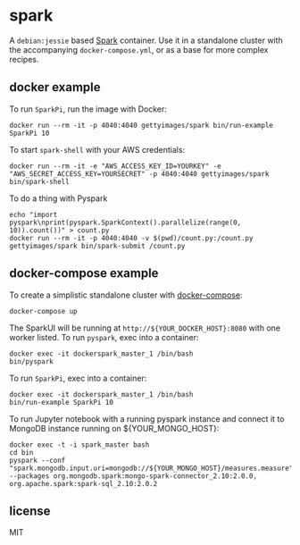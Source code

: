 
# spark

A `debian:jessie` based [Spark](http://spark.apache.org) container. Use it in a standalone cluster with the accompanying `docker-compose.yml`, or as a base for more complex recipes.

## docker example

To run `SparkPi`, run the image with Docker:

    docker run --rm -it -p 4040:4040 gettyimages/spark bin/run-example SparkPi 10

To start `spark-shell` with your AWS credentials:

    docker run --rm -it -e "AWS_ACCESS_KEY_ID=YOURKEY" -e "AWS_SECRET_ACCESS_KEY=YOURSECRET" -p 4040:4040 gettyimages/spark bin/spark-shell

To do a thing with Pyspark

    echo "import pyspark\nprint(pyspark.SparkContext().parallelize(range(0, 10)).count())" > count.py
    docker run --rm -it -p 4040:4040 -v $(pwd)/count.py:/count.py gettyimages/spark bin/spark-submit /count.py

## docker-compose example

To create a simplistic standalone cluster with [docker-compose](http://docs.docker.com/compose):

    docker-compose up

The SparkUI will be running at `http://${YOUR_DOCKER_HOST}:8080` with one worker listed. To run `pyspark`, exec into a container:

    docker exec -it dockerspark_master_1 /bin/bash
    bin/pyspark

To run `SparkPi`, exec into a container:

    docker exec -it dockerspark_master_1 /bin/bash
    bin/run-example SparkPi 10

To run Jupyter notebook with a running pyspark instance and connect it to MongoDB instance running on ${YOUR_MONGO_HOST}:
    
    docker exec -t -i spark_master bash
    cd bin
    pyspark --conf "spark.mongodb.input.uri=mongodb://${YOUR_MONGO_HOST}/measures.measure" --packages org.mongodb.spark:mongo-spark-connector_2.10:2.0.0, org.apache.spark:spark-sql_2.10:2.0.2


## license

MIT
